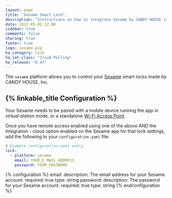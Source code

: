```yaml
---
layout: page
title: "Sesame Smart Lock"
description: "Instructions on how to integrate Sesame by CANDY HOUSE into Home Assistant."
date: 2017-05-02 12:00
sidebar: true
comments: false
sharing: true
footer: true
logo: sesame.png
ha_category: Lock
ha_iot_class: "Cloud Polling"
ha_release: "0.47"
---
```


The `sesame` platform allows you to control your [Sesame](https://candyhouse.co/) smart locks made by CANDY HOUSE, Inc.

## {% linkable_title Configuration %}

Your Sesame needs to be paired with a mobile device running the app in *virtual station* mode, or a standalone [Wi-Fi Access Point](https://candyhouse.co/collections/frontpage/products/wi-fi-access-point).

Once you have remote access enabled using one of the above AND the Integration - cloud option enabled on the Sesame app for that lock settings, add the following to your `configuration.yaml` file:

```yaml
# Example configuration.yaml entry
lock:
  - platform: sesame
    email: YOUR_E_MAIL_ADDRESS
    password: YOUR_PASSWORD
```

{% configuration %}
email:
  description: The email address for your Sesame account.
  required: true
  type: string
password:
  description: The password for your Sesame account.
  required: true
  type: string
{% endconfiguration %}

